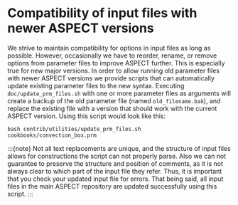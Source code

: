 # Compatibility of input files with newer ASPECT versions

We strive to maintain compatibility for options in input files as long as
possible. However, occasionally we have to reorder, rename, or remove options
from parameter files to improve ASPECT further.
This is especially true for new major versions. In order to allow running old
parameter files with newer ASPECT versions we
provide scripts that can automatically update existing parameter files to the
new syntax. Executing `doc/update_prm_files.sh` with one or more parameter
files as arguments will create a backup of the old parameter file (named
`old_filename.bak`), and replace the existing file with a version that should
work with the current ASPECT version. Using
this script would look like this:

``` ksh
bash contrib/utilities/update_prm_files.sh cookbooks/convection_box.prm
```

:::{note}
Not all text replacements are unique, and the structure of input files allows for constructions
the script can not properly parse. Also we can not guarantee to preserve the structure and
position of comments, as it is not always clear to which part of the input file they refer. Thus, it
is important that you check your updated input file for errors. That being said, all input files in
the main ASPECT repository are updated successfully using this script.
:::
